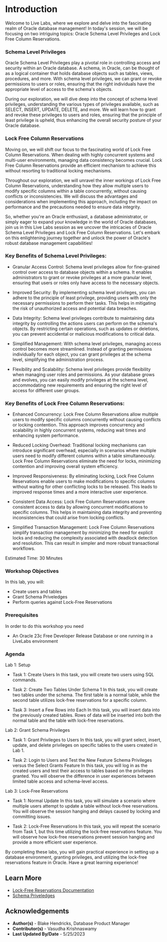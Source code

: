 
# **Introduction**

Welcome to Live Labs, where we explore and delve into the fascinating realm of Oracle database management! In today's session, we will be focusing on two intriguing topics: Oracle Schema Level Privileges and Lock Free Column Reservations.

### **Schema Level Privileges**

Oracle Schema Level Privileges play a pivotal role in controlling access and security within an Oracle database. A schema, in Oracle, can be thought of as a logical container that holds database objects such as tables, views, procedures, and more. With schema level privileges, we can grant or revoke permissions to users or roles, ensuring that the right individuals have the appropriate level of access to the schema's objects.

During our exploration, we will dive deep into the concept of schema level privileges, understanding the various types of privileges available, such as SELECT, INSERT, UPDATE, DELETE, and more. We will learn how to grant and revoke these privileges to users and roles, ensuring that the principle of least privilege is upheld, thus enhancing the overall security posture of your Oracle database.

### **Lock Free Column Reservations**

Moving on, we will shift our focus to the fascinating world of Lock Free Column Reservations. When dealing with highly concurrent systems and multi-user environments, managing data consistency becomes crucial. Lock Free Column Reservations provide an efficient mechanism to achieve this without resorting to traditional locking mechanisms.

Throughout our exploration, we will unravel the inner workings of Lock Free Column Reservations, understanding how they allow multiple users to modify specific columns within a table concurrently, without causing conflicts or inconsistencies. We will discuss the advantages and considerations when implementing this approach, including the impact on performance and the precautions needed to ensure data integrity.

So, whether you're an Oracle enthusiast, a database administrator, or simply eager to expand your knowledge in the world of Oracle databases, join us in this Live Labs session as we uncover the intricacies of Oracle Schema Level Privileges and Lock Free Column Reservations. Let's embark on this enlightening journey together and unlock the power of Oracle's robust database management capabilities!

### **Key Benefits of Schema Level Privileges:**

* Granular Access Control: Schema level privileges allow for fine-grained control over access to database objects within a schema. It enables administrators to grant or revoke privileges at a more granular level, ensuring that users or roles only have access to the necessary objects.

* Improved Security: By implementing schema level privileges, you can adhere to the principle of least privilege, providing users with only the necessary permissions to perform their tasks. This helps in mitigating the risk of unauthorized access and potential data breaches.

* Data Integrity: Schema level privileges contribute to maintaining data integrity by controlling the actions users can perform on the schema's objects. By restricting certain operations, such as updates or deletions, you can prevent accidental or malicious modifications to critical data.

* Simplified Management: With schema level privileges, managing access control becomes more streamlined. Instead of granting permissions individually for each object, you can grant privileges at the schema level, simplifying the administration process.

* Flexibility and Scalability: Schema level privileges provide flexibility when managing user roles and permissions. As your database grows and evolves, you can easily modify privileges at the schema level, accommodating new requirements and ensuring the right level of access for different user groups.

### **Key Benefits of Lock Free Column Reservations:**

* Enhanced Concurrency: Lock Free Column Reservations allow multiple users to modify specific columns concurrently without causing conflicts or locking contention. This approach improves concurrency and scalability in highly concurrent systems, reducing wait times and enhancing system performance.

* Reduced Locking Overhead: Traditional locking mechanisms can introduce significant overhead, especially in scenarios where multiple users need to modify different columns within a table simultaneously. Lock Free Column Reservations eliminate the need for locks, minimizing contention and improving overall system efficiency.

* Improved Responsiveness: By eliminating locking, Lock Free Column Reservations enable users to make modifications to specific columns without waiting for other conflicting locks to be released. This leads to improved response times and a more interactive user experience.

* Consistent Data Access: Lock Free Column Reservations ensure consistent access to data by allowing concurrent modifications to specific columns. This helps in maintaining data integrity and preventing inconsistencies that could arise from locking conflicts.

* Simplified Transaction Management: Lock Free Column Reservations simplify transaction management by minimizing the need for explicit locks and reducing the complexity associated with deadlock detection and resolution. This can result in simpler and more robust transactional workflows.

Estimated Time: 30 Minutes


### **Workshop Objectives**

In this lab, you will:
* Create users and tables
* Grant Schema Priveledges
* Perform queries against Lock-Free Reservations

### **Prerequisites**

In order to do this workshop you need
* An Oracle 23c Free Developer Release Database or one running in a LiveLabs environment

### **Agenda**

Lab 1: Setup

* Task 1: Create Users
    In this task, you will create two users using SQL commands.

* Task 2: Create Two Tables Under Schema 1
    In this task, you will create two tables under the schema. The first table is a normal table, while the second table utilizes lock-free reservations for a specific column.

* Task 3: Insert a Few Rows into Each
    In this task, you will insert data into the previously created tables. Rows of data will be inserted into both the normal table and the table with lock-free reservations.

Lab 2: Grant Schema Privileges

* Task 1: Grant Privileges to Users
    In this task, you will grant select, insert, update, and delete privileges on specific tables to the users created in Lab 1.

* Task 2: Login to Users and Test the New Feature Schema Privileges versus the Select Grants Feature
    In this task, you will log in as the created users and test their access to tables based on the privileges granted. You will observe the difference in user experiences between limited table access and schema-level access.

Lab 3: Lock-Free Reservations

* Task 1: Normal Update
    In this task, you will simulate a scenario where multiple users attempt to update a table without lock-free reservations. You will observe the session hanging and delays caused by locking and committing issues.

* Task 2: Lock-Free Reservations
    In this task, you will repeat the scenario from Task 1, but this time utilizing the lock-free reservations feature. You will observe how lock-free reservations prevent session hanging and provide a more efficient user experience.

By completing these labs, you will gain practical experience in setting up a database environment, granting privileges, and utilizing the lock-free reservations feature in Oracle. Have a great learning experience!



## Learn More
* [Lock-Free Reservations Documentation](https://docs.oracle.com/en/database/oracle/oracle-database/23/adfns/using-lock-free-reservation.html#GUID-60D87F8F-AD9B-40A6-BB3C-193FFF0E60BB)
* [Schema Priveledges](https://geodatamaster.com/2023/04/07/oracle-database-23c-schema-level-privileges/)


## **Acknowledgements**
* **Author(s)** - Blake Hendricks, Database Product Manager
* **Contributor(s)** - Vasudha Krishnaswamy 
* **Last Updated By/Date** - 5/25/2023
